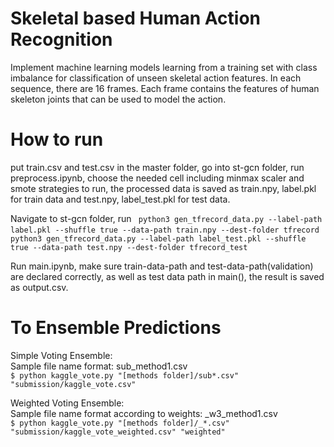 # Skeletal based Human Action Recognition
Implement machine learning models learning from a training set with class
imbalance for classification of unseen skeletal action features. In each sequence, there are 16 frames.
Each frame contains the features of human skeleton joints that can be used to model the action.

# How to run
put train.csv and test.csv in the master folder, go into st-gcn folder, run preprocess.ipynb, choose the needed cell including minmax scaler and smote strategies to run, the processed data is saved as train.npy, label.pkl for train data and test.npy, label_test.pkl for test data.

Navigate to st-gcn folder, run ` python3 gen_tfrecord_data.py --label-path label.pkl --shuffle true --data-path train.npy --dest-folder tfrecord`
` python3 gen_tfrecord_data.py --label-path label_test.pkl --shuffle true --data-path test.npy --dest-folder tfrecord_test`

Run main.ipynb, make sure train-data-path and test-data-path(validation) are declared correctly, as well as test data path in main(), the result is saved as output.csv.

# To Ensemble Predictions  
Simple Voting Ensemble:   
Sample file name format: sub_method1.csv  
`$ python kaggle_vote.py "[methods folder]/sub*.csv" "submission/kaggle_vote.csv" `

Weighted Voting Ensemble:  
Sample file name format according to weights: \_w3_method1.csv  
`$ python kaggle_vote.py "[methods folder]/_*.csv" "submission/kaggle_vote_weighted.csv" "weighted" `
